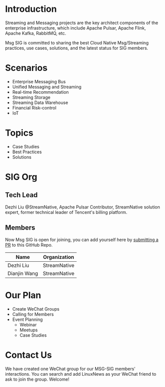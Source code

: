 # Introduction

Streaming and Messaging projects are the key architect components of the enterprise infrastructure, which include Apache Pulsar, Apache Flink, Apache Kafka, RabbitMQ, etc.

Msg SIG is committed to sharing the best Cloud Native Msg/Streaming practices, use cases, solutions, and the latest status for SIG members.

# Scenarios

- Enterprise Messaging Bus
- Unified Messaging and Streaming
- Real-time Recommendation
- Streaming Storage
- Streaming Data Warehouse
- Financial Risk-control 
- IoT

# Topics

- Case Studies
- Best Practices
- Solutions


# SIG Org

## Tech Lead

Dezhi Liu @StreamNative, Apache Pulsar Contributor, StreamNative solution expert, former technical leader of Tencent's billing platform.

## Members

Now Msg SIG is open for joining, you can add yourself here by [submitting a PR](https://github.com/nextarch/SIG-MSG/pulls) to this GitHub Repo.

| Name                        | Organization         |
| --------------------------- | -------------------- |
| Dezhi Liu                   | StreamNative         |
| Dianjin Wang                | StreamNative         |


# Our Plan

* Create WeChat Groups
* Calling for Members 
* Event Planning
  * Webinar
  * Meetups
  * Case Studies

# Contact Us

We have created one WeChat group for our MSG-SIG members' interactions. You can search and add LinuxNews as your WeChat friend to ask to join the group. Welcome!
